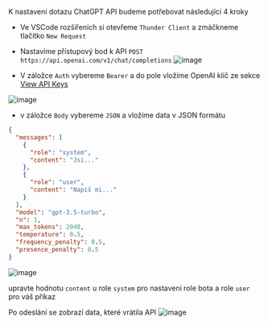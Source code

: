 K nastavení dotazu ChatGPT API budeme potřebovat následující 4 kroky 
- Ve VSCode rozšířeních si otevřeme `Thunder Client` a zmáčkneme tlačítko `New Request`
- Nastavíme přístupový bod k API
`POST https://api.openai.com/v1/chat/completions`
![image](https://user-images.githubusercontent.com/211430/232328024-4c78cf1a-5d1a-4036-b08e-0a09278b3c92.png)


- V záložce `Auth` vybereme `Bearer` a do pole vložíme OpenAI klíč ze sekce [View API Keys](https://platform.openai.com/account/api-keys) 

![image](https://user-images.githubusercontent.com/211430/232327991-06babf57-a6ef-4930-b6d2-9b04a0dce44b.png)

- v záložce `Body` vybereme `JSON` a vložíme data v JSON formátu
```JSON
{
  "messages": [
    {
      "role": "system",
      "content": "Jsi..."
    },
    {
      "role": "user",
      "content": "Napiš mi..."
    }
  ],
  "model": "gpt-3.5-turbo",
  "n": 1,
  "max_tokens": 2048,
  "temperature": 0.5,
  "frequency_penalty": 0.5,
  "presence_penalty": 0.5
}
```
![image](https://user-images.githubusercontent.com/211430/232328100-69875ca9-813f-46e9-936d-074a32bca473.png)

upravte hodnotu `content` u role `system` pro nastavení role bota
a role `user` pro váš příkaz

Po odeslání se zobrazí data, které vrátila API
![image](https://user-images.githubusercontent.com/211430/232328759-942a883d-cc78-4af0-b6aa-cc833ea51e4c.png)
